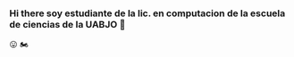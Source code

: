 ### Hi there soy estudiante de la lic. en computacion de la escuela de ciencias de la UABJO 👋
:stuck_out_tongue:
🏍️
<!--
**JOSEMIRLOPEZSTGO/JOSEMIRLOPEZSTGO** is a ✨ _special_ ✨ repository because its `README.md` (this file) appears on your GitHub profile.

Here are some ideas to get you started:

- 🔭 I’m currently  estudiando .. en la licenciaruta de ##
- 🌱 I’m currently learning ...javascrip, vsc, html
- 👯 I’m looking to collaborate on ...
- 🤔 I’m looking for help with ....
- 💬 Ask me about ...
- 📫 How to reach me: ...
- 😄 Pronouns: ...
- ⚡ Fun fact: ...
-->

